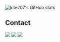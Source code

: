 


![kite707's GitHub stats](https://github-readme-stats.vercel.app/api?username=kite707&show_icons=true)


## Contact
<a href="https://sectumsempra.tistory.com/" target="_blank"><img src="https://img.shields.io/badge/Tistory-EF680F?style=flat-square&logo=Tistory&logoColor=white"/></a>
<a href="https://www.linkedin.com/in/hyeyeonkang/" target="_blank"><img src="https://img.shields.io/badge/LinkedIn-0A66C2?style=flat-square&logo=Linkedin&logoColor=white"/></a>
<a href="https://mail.google.com/mail/?view=cm&amp;fs=1&amp;to=kite707707@gmail.com" target="_blank"><img src="https://img.shields.io/badge/Gmail-EA4335?style=flat-square&logo=Gmail&logoColor=white"/></a>
<!--
**kite707/kite707** is a ✨ _special_ ✨ repository because its `README.md` (this file) appears on your GitHub profile.

Here are some ideas to get you started:

- 🔭 I’m currently working on ...
- 🌱 I’m currently learning ...
- 👯 I’m looking to collaborate on ...
- 🤔 I’m looking for help with ...
- 💬 Ask me about ...
- 📫 How to reach me: ...
- 😄 Pronouns: ...
- ⚡ Fun fact: ...
-->
